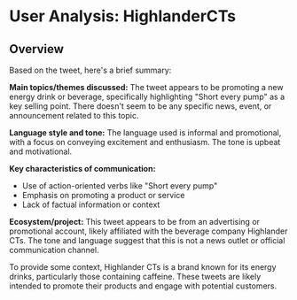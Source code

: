 # User Analysis: HighlanderCTs

## Overview

Based on the tweet, here's a brief summary:

**Main topics/themes discussed:** The tweet appears to be promoting a new energy drink or beverage, specifically highlighting "Short every pump" as a key selling point. There doesn't seem to be any specific news, event, or announcement related to this topic.

**Language style and tone:** The language used is informal and promotional, with a focus on conveying excitement and enthusiasm. The tone is upbeat and motivational.

**Key characteristics of communication:**

* Use of action-oriented verbs like "Short every pump"
* Emphasis on promoting a product or service
* Lack of factual information or context

**Ecosystem/project:** This tweet appears to be from an advertising or promotional account, likely affiliated with the beverage company Highlander CTs. The tone and language suggest that this is not a news outlet or official communication channel.

To provide some context, Highlander CTs is a brand known for its energy drinks, particularly those containing caffeine. These tweets are likely intended to promote their products and engage with potential customers.
